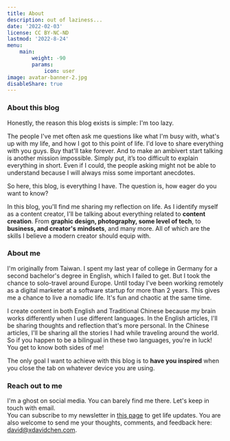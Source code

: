 ```yaml
---
title: About
description: out of laziness...
date: '2022-02-03'
license: CC BY-NC-ND
lastmod: '2022-8-24'
menu:
    main: 
        weight: -90
        params:
            icon: user
image: avatar-banner-2.jpg
disableShare: true
---
```

### About this blog
Honestly, the reason this blog exists is simple: I'm too lazy.

The people I've met often ask me questions like what I'm busy with, what's up with my life, and how I got to this point of life. I'd love to share everything with you guys. Buy that'll take forever. And to make an ambivert start talking is another mission impossible. Simply put, it’s too difficult to explain everything in short. Even if I could, the people asking might not be able to understand because I will always miss some important anecdotes.

So here, this blog, is everything I have. The question is, how eager do you want to know?

In this blog, you'll find me sharing my reflection on life. As I identify myself as a content creator, I'll be talking about everything related to **content creation**. From **graphic design, photography, some level of tech**, to **business, and creator's mindsets**, and many more. All of which are the skills I believe a modern creator should equip with.

### About me
I'm originally from Taiwan. I spent my last year of college in Germany for a second bachelor's degree in English, which I failed to get. But I took the chance to solo-travel around Europe. Until today I've been working remotely as a digital marketer at a software startup for more than 2 years. This gives me a chance to live a nomadic life. It's fun and chaotic at the same time.

I create content in both English and Traditional Chinese because my brain works differently when I use different languages. In the English articles, I'll be sharing thoughts and reflection that's more personal. In the Chinese articles, I'll be sharing all the stories I had while traveling around the world. So if you happen to be a bilingual in these two languages, you're in luck! You get to know both sides of me!

The only goal I want to achieve with this blog is to **have you inspired** when you close the tab on whatever device you are using.

### Reach out to me
I'm a ghost on social media. You can barely find me there. Let's keep in touch with email.<br>
You can subscribe to my newsletter in [this page](/content/page/email/index.md) to get life updates. You are also welcome to send me your thoughts, comments, and feedback here: [david@xdavidchen.com](mailto:david@xdavidchen.com).